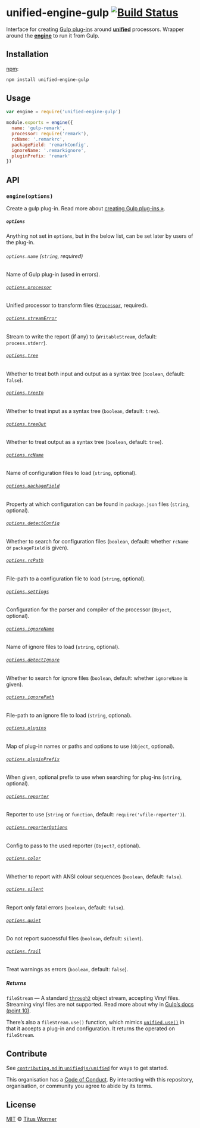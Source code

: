# unified-engine-gulp [![Build Status][travis-badge]][travis]

Interface for creating [Gulp plug-in][info]s around
[**unified**][unified] processors.  Wrapper around the
[**engine**][engine] to run it from Gulp.

## Installation

[npm][]:

```bash
npm install unified-engine-gulp
```

## Usage

```js
var engine = require('unified-engine-gulp')

module.exports = engine({
  name: 'gulp-remark',
  processor: require('remark'),
  rcName: '.remarkrc',
  packageField: 'remarkConfig',
  ignoreName: '.remarkignore',
  pluginPrefix: 'remark'
})
```

## API

### `engine(options)`

Create a gulp plug-in.  Read more about [creating Gulp plug-ins »][info].

##### `options`

Anything not set in `options`, but in the below list, can be set later
by users of the plug-in.

###### `options.name` (`string`, required)

Name of Gulp plug-in (used in errors).

###### [`options.processor`][processor]

Unified processor to transform files ([`Processor`][unified-processor],
required).

###### [`options.streamError`][stream-error]

Stream to write the report (if any) to (`WritableStream`, default:
`process.stderr`).

###### [`options.tree`][tree]

Whether to treat both input and output as a syntax tree (`boolean`, default:
`false`).

###### [`options.treeIn`][tree-in]

Whether to treat input as a syntax tree (`boolean`, default: `tree`).

###### [`options.treeOut`][tree-out]

Whether to treat output as a syntax tree (`boolean`, default: `tree`).

###### [`options.rcName`][rc-name]

Name of configuration files to load (`string`, optional).

###### [`options.packageField`][package-field]

Property at which configuration can be found in `package.json`
files (`string`, optional).

###### [`options.detectConfig`][detect-config]

Whether to search for configuration files (`boolean`, default: whether
`rcName` or `packageField` is given).

###### [`options.rcPath`][rc-path]

File-path to a configuration file to load (`string`, optional).

###### [`options.settings`][settings]

Configuration for the parser and compiler of the processor (`Object`, optional).

###### [`options.ignoreName`][ignore-name]

Name of ignore files to load (`string`, optional).

###### [`options.detectIgnore`][detect-ignore]

Whether to search for ignore files (`boolean`, default: whether `ignoreName`
is given).

###### [`options.ignorePath`][ignore-path]

File-path to an ignore file to load (`string`, optional).

###### [`options.plugins`][plugins]

Map of plug-in names or paths and options to use (`Object`, optional).

###### [`options.pluginPrefix`][plugin-prefix]

When given, optional prefix to use when searching for plug-ins (`string`,
optional).

###### [`options.reporter`][reporter]

Reporter to use (`string` or `function`, default: `require('vfile-reporter')`).

###### [`options.reporterOptions`][reporteroptions]

Config to pass to the used reporter (`Object?`, optional).

###### [`options.color`][color]

Whether to report with ANSI colour sequences (`boolean`, default: `false`).

###### [`options.silent`][silent]

Report only fatal errors (`boolean`, default: `false`).

###### [`options.quiet`][quiet]

Do not report successful files (`boolean`, default: `silent`).

###### [`options.frail`][frail]

Treat warnings as errors (`boolean`, default: `false`).

##### Returns

`fileStream` — A standard [`through2`][through2] object stream,
accepting Vinyl files.  Streaming vinyl files are not supported.
Read more about why in [Gulp’s docs (point 10)][streaming].

There’s also a `fileStream.use()` function, which mimics
[`unified.use()`][use] in that it accepts a plug-in and configuration.
It returns the operated on `fileStream`.

## Contribute

See [`contributing.md` in `unifiedjs/unified`][contributing] for ways to get
started.

This organisation has a [Code of Conduct][coc].  By interacting with this
repository, organisation, or community you agree to abide by its terms.

## License

[MIT][license] © [Titus Wormer][author]

<!-- Definitions -->

[travis-badge]: https://img.shields.io/travis/unifiedjs/unified-engine-gulp.svg

[travis]: https://travis-ci.org/unifiedjs/unified-engine-gulp

[npm]: https://docs.npmjs.com/cli/install

[license]: LICENSE

[author]: http://wooorm.com

[unified]: https://github.com/unifiedjs/unified

[engine]: https://github.com/unifiedjs/unified-engine

[info]: https://github.com/gulpjs/gulp/blob/master/docs/writing-a-plugin/guidelines.md

[unified-processor]: https://github.com/unifiedjs/unified#processor

[processor]: https://github.com/unifiedjs/unified-engine/blob/master/doc/options.md#optionsprocessor

[detect-config]: https://github.com/unifiedjs/unified-engine/blob/master/doc/options.md#optionsdetectconfig

[stream-error]: https://github.com/unifiedjs/unified-engine/blob/master/doc/options.md#optionsstreamerror

[tree]: https://github.com/unifiedjs/unified-engine/blob/master/doc/options.md#optionstree

[tree-in]: https://github.com/unifiedjs/unified-engine/blob/master/doc/options.md#optionstreein

[tree-out]: https://github.com/unifiedjs/unified-engine/blob/master/doc/options.md#optionstreeout

[rc-name]: https://github.com/unifiedjs/unified-engine/blob/master/doc/options.md#optionsrcname

[package-field]: https://github.com/unifiedjs/unified-engine/blob/master/doc/options.md#optionspackagefield

[rc-path]: https://github.com/unifiedjs/unified-engine/blob/master/doc/options.md#optionsrcpath

[settings]: https://github.com/unifiedjs/unified-engine/blob/master/doc/options.md#optionssettings

[detect-ignore]: https://github.com/unifiedjs/unified-engine/blob/master/doc/options.md#optionsdetectignore

[ignore-name]: https://github.com/unifiedjs/unified-engine/blob/master/doc/options.md#optionsignorename

[ignore-path]: https://github.com/unifiedjs/unified-engine/blob/master/doc/options.md#optionsignorepath

[plugin-prefix]: https://github.com/unifiedjs/unified-engine/blob/master/doc/options.md#optionspluginprefix

[plugins]: https://github.com/unifiedjs/unified-engine/blob/master/doc/options.md#optionsplugins

[reporter]: https://github.com/unifiedjs/unified-engine/blob/master/doc/options.md#optionsreporter

[reporteroptions]: https://github.com/unifiedjs/unified-engine/blob/master/doc/options.md#optionsreporteroptions

[color]: https://github.com/unifiedjs/unified-engine/blob/master/doc/options.md#optionscolor

[silent]: https://github.com/unifiedjs/unified-engine/blob/master/doc/options.md#optionssilent

[quiet]: https://github.com/unifiedjs/unified-engine/blob/master/doc/options.md#optionsquiet

[frail]: https://github.com/unifiedjs/unified-engine/blob/master/doc/options.md#optionsfrail

[through2]: https://github.com/rvagg/through2#readme

[streaming]: https://github.com/gulpjs/gulp/blob/master/docs/writing-a-plugin/guidelines.md

[use]: https://github.com/unifiedjs/unified#processoruseplugin-options

[contributing]: https://github.com/unifiedjs/unified/blob/master/contributing.md

[coc]: https://github.com/unifiedjs/unified/blob/master/code-of-conduct.md

